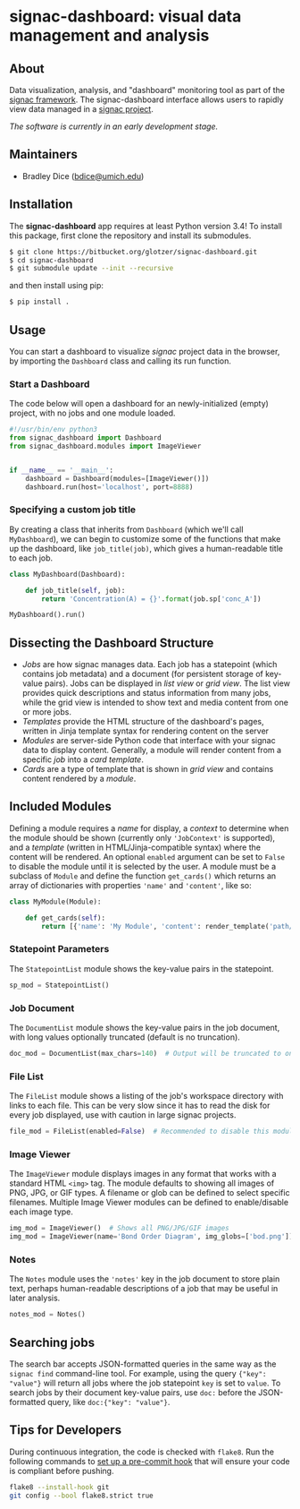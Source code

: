 # signac-dashboard: visual data management and analysis

## About

Data visualization, analysis, and "dashboard" monitoring tool as part of the [signac framework](https://glotzerlab.engin.umich.edu/signac).
The signac-dashboard interface allows users to rapidly view data managed in a [signac project](http://signac.readthedocs.io/en/latest/projects.html).

*The software is currently in an early development stage.*

## Maintainers

  * Bradley Dice (bdice@umich.edu)

## Installation

The **signac-dashboard** app requires at least Python version 3.4!
To install this package, first clone the repository and install its submodules.
```bash
$ git clone https://bitbucket.org/glotzer/signac-dashboard.git
$ cd signac-dashboard
$ git submodule update --init --recursive
```
and then install using pip:
```bash
$ pip install .
```

## Usage

You can start a dashboard to visualize *signac* project data in the browser, by importing the `Dashboard` class and calling its run function.

### Start a Dashboard

The code below will open a dashboard for an newly-initialized (empty) project, with no jobs and one module loaded.

```python
#!/usr/bin/env python3
from signac_dashboard import Dashboard
from signac_dashboard.modules import ImageViewer


if __name__ == '__main__':
    dashboard = Dashboard(modules=[ImageViewer()])
    dashboard.run(host='localhost', port=8888)
```

### Specifying a custom job title

By creating a class that inherits from `Dashboard` (which we'll call `MyDashboard`), we can begin to customize some of the functions that make up the dashboard, like `job_title(job)`, which gives a human-readable title to each job.

```python
class MyDashboard(Dashboard):

    def job_title(self, job):
        return 'Concentration(A) = {}'.format(job.sp['conc_A'])

MyDashboard().run()
```

## Dissecting the Dashboard Structure

- *Jobs* are how signac manages data. Each job has a statepoint (which contains job metadata) and a document (for persistent storage of key-value pairs). Jobs can be displayed in *list view* or *grid view*. The list view provides quick descriptions and status information from many jobs, while the grid view is intended to show text and media content from one or more jobs.
- *Templates* provide the HTML structure of the dashboard's pages, written in Jinja template syntax for rendering content on the server
- *Modules* are server-side Python code that interface with your signac data to display content. Generally, a module will render content from a specific *job* into a *card template*.
- *Cards* are a type of template that is shown in *grid view* and contains content rendered by a *module*.

## Included Modules

Defining a module requires a *name* for display, a *context* to determine when the module should be shown (currently only `'JobContext'` is supported), and a *template* (written in HTML/Jinja-compatible syntax) where the content will be rendered. An optional `enabled` argument can be set to `False` to disable the module until it is selected by the user. A module must be a subclass of `Module` and define the function `get_cards()` which returns an array of dictionaries with properties `'name'` and `'content'`, like so:

```python
class MyModule(Module):

    def get_cards(self):
        return [{'name': 'My Module', 'content': render_template('path/to/template.html')}]
```

### Statepoint Parameters

The `StatepointList` module shows the key-value pairs in the statepoint.

```python
sp_mod = StatepointList()
```

### Job Document

The `DocumentList` module shows the key-value pairs in the job document, with long values optionally truncated (default is no truncation).

```python
doc_mod = DocumentList(max_chars=140)  # Output will be truncated to one tweet length
```

### File List

The `FileList` module shows a listing of the job's workspace directory with links to each file. This can be very slow since it has to read the disk for every job displayed, use with caution in large signac projects.

```python
file_mod = FileList(enabled=False)  # Recommended to disable this module by default
```

### Image Viewer

The `ImageViewer` module displays images in any format that works with a standard HTML `<img>` tag. The module defaults to showing all images of PNG, JPG, or GIF types. A filename or glob can be defined to select specific filenames. Multiple Image Viewer modules can be defined to enable/disable each image type.

```python
img_mod = ImageViewer()  # Shows all PNG/JPG/GIF images
img_mod = ImageViewer(name='Bond Order Diagram', img_globs=['bod.png'])
```

### Notes

The `Notes` module uses the `'notes'` key in the job document to store plain text, perhaps human-readable descriptions of a job that may be useful in later analysis.

```python
notes_mod = Notes()
```

## Searching jobs

The search bar accepts JSON-formatted queries in the same way as the `signac find` command-line tool. For example, using the query `{"key": "value"}` will return all jobs where the job statepoint `key` is set to `value`. To search jobs by their document key-value pairs, use `doc:` before the JSON-formatted query, like `doc:{"key": "value"}`.


## Tips for Developers

During continuous integration, the code is checked with `flake8`. Run the following commands to [set up a pre-commit hook](http://flake8.pycqa.org/en/latest/user/using-hooks.html) that will ensure your code is compliant before pushing.

```bash
flake8 --install-hook git
git config --bool flake8.strict true
```
